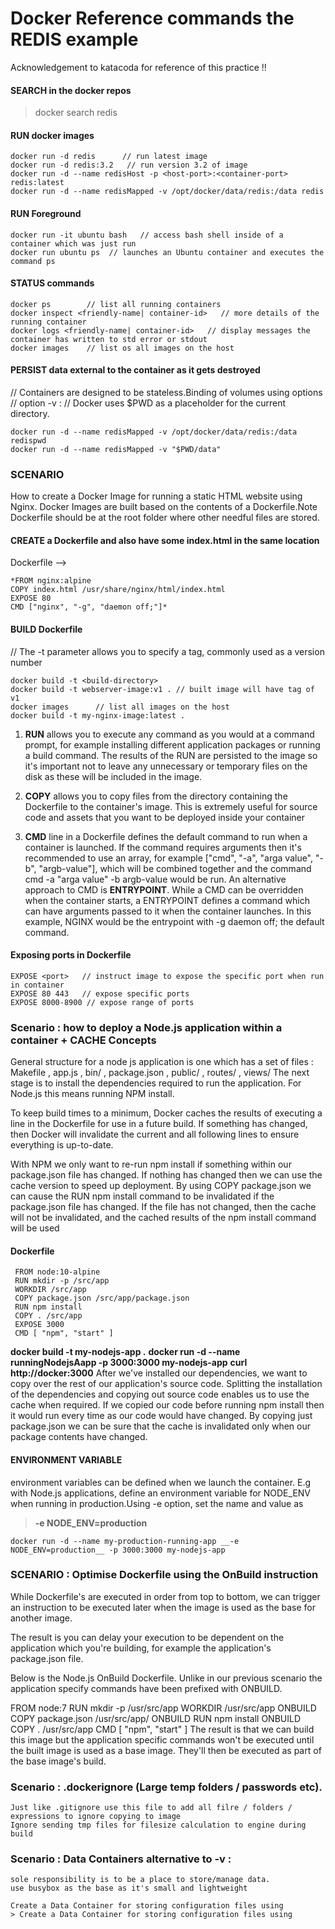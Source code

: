 # Docker Reference commands the REDIS example
 Acknowledgement to katacoda for reference of this practice !!

#### SEARCH in the docker repos
  > docker search redis

#### RUN docker images
  ```
  docker run -d redis      // run latest image
  docker run -d redis:3.2   // run version 3.2 of image
  docker run -d --name redisHost -p <host-port>:<container-port> redis:latest
  docker run -d --name redisMapped -v /opt/docker/data/redis:/data redis
 ```
#### RUN Foreground 
  ```
  docker run -it ubuntu bash   // access bash shell inside of a container which was just run
  docker run ubuntu ps  // launches an Ubuntu container and executes the command ps
  ```
#### STATUS commands
  ```
  docker ps        // list all running containers
  docker inspect <friendly-name| container-id>   // more details of the running container
  docker logs <friendly-name| container-id>   // display messages the container has written to std error or stdout
  docker images    // list os all images on the host
  ```
#### PERSIST data external to the container as it gets destroyed 
  // Containers are designed to be stateless.Binding of volumes using options
  // option -v <host-dir>:<container-dir>
  // Docker uses $PWD as a placeholder for the current directory.
  ```
  docker run -d --name redisMapped -v /opt/docker/data/redis:/data redispwd
  docker run -d --name redisMapped -v "$PWD/data"
  ```
### SCENARIO 
How to create a Docker Image for running a static HTML website using Nginx. Docker Images are built based on the contents of a Dockerfile.Note Dockerfile should be at the root folder where other needful files are stored.

#### CREATE a Dockerfile and also have some index.html in the same location
Dockerfile -->
  ```
  *FROM nginx:alpine
  COPY index.html /usr/share/nginx/html/index.html
  EXPOSE 80
  CMD ["nginx", "-g", "daemon off;"]*
  ```
#### BUILD Dockerfile 
  // The -t parameter allows you to specify a tag, commonly used as a version number
  ```
  docker build -t <build-directory>
  docker build -t webserver-image:v1 . // built image will have tag of v1
  docker images      // list all images on the host
  docker build -t my-nginx-image:latest .
  ```
1. __RUN__ <command> allows you to execute any command as you would at a command prompt, for example installing different application packages or running a build command. The results of the RUN are persisted to the image so it's important not to leave any unnecessary or temporary files on the disk as these will be included in the image.

2. __COPY__ <src> <dest> allows you to copy files from the directory containing the Dockerfile to the container's image. This is extremely useful for source code and assets that you want to be deployed inside your container

3. __CMD__ line in a Dockerfile defines the default command to run when a container is launched. If the command requires arguments then it's recommended to use an array, for example ["cmd", "-a", "arga value", "-b", "argb-value"], which will be combined together and the command cmd -a "arga value" -b argb-value would be run.
  An alternative approach to CMD is __ENTRYPOINT__. While a CMD can be overridden when the container starts, a ENTRYPOINT defines a command which can have arguments passed to it when the container launches.
In this example, NGINX would be the entrypoint with -g daemon off; the default command.

#### Exposing ports in Dockerfile 
  ```
  EXPOSE <port>   // instruct image to expose the specific port when run in container
  EXPOSE 80 443   // expose specific ports
  EXPOSE 8000-8900 // expose range of ports
  ```
### Scenario : how to deploy a Node.js application within a container + CACHE Concepts
General structure for a node js application is one which has a set of files :
 Makefile , app.js , bin/ , package.json , public/ , routes/ , views/
 The next stage is to install the dependencies required to run the application. For Node.js this means running NPM install.

To keep build times to a minimum, Docker caches the results of executing a line in the Dockerfile for use in a future build. If something has changed, then Docker will invalidate the current and all following lines to ensure everything is up-to-date.

With NPM we only want to re-run npm install if something within our package.json file has changed. If nothing has changed then we can use the cache version to speed up deployment. By using COPY package.json <dest> we can cause the RUN npm install command to be invalidated if the package.json file has changed. If the file has not changed, then the cache will not be invalidated, and the cached results of the npm install command will be used
 
#### Dockerfile
  ```
   FROM node:10-alpine
   RUN mkdir -p /src/app
   WORKDIR /src/app
   COPY package.json /src/app/package.json
   RUN npm install
   COPY . /src/app
   EXPOSE 3000
   CMD [ "npm", "start" ]
  ```
   __docker build -t my-nodejs-app .__
   __docker run -d --name runningNodejsAapp -p 3000:3000 my-nodejs-app__
   __curl http://docker:3000__
After we've installed our dependencies, we want to copy over the rest of our application's source code. Splitting the installation of the dependencies and copying out source code enables us to use the cache when required.
   If we copied our code before running npm install then it would run every time as our code would have changed. By copying just package.json we can be sure that the cache is invalidated only when our package contents have changed.
   
 #### ENVIRONMENT VARIABLE
  environment variables can be defined when we launch the container. E.g with Node.js applications, define an environment variable for NODE_ENV when running in production.Using -e option, set the name and value as 
 > __-e NODE_ENV=production__
  ```
  docker run -d --name my-production-running-app __-e NODE_ENV=production__ -p 3000:3000 my-nodejs-app
  ```
 ###  SCENARIO : Optimise Dockerfile using the OnBuild instruction
   While Dockerfile's are executed in order from top to bottom, we can trigger an instruction to be executed later when the image is used as the base for another image.

The result is you can delay your execution to be dependent on the application which you're building, for example the application's package.json file.

Below is the Node.js OnBuild Dockerfile. Unlike in our previous scenario the application specify commands have been prefixed with ONBUILD.

FROM node:7
RUN mkdir -p /usr/src/app
WORKDIR /usr/src/app
ONBUILD COPY package.json /usr/src/app/
ONBUILD RUN npm install
ONBUILD COPY . /usr/src/app
CMD [ "npm", "start" ]
The result is that we can build this image but the application specific commands won't be executed until the built image is used as a base image. They'll then be executed as part of the base image's build.

### Scenario : .dockerignore (Large temp folders / passwords etc).
    Just like .gitignore use this file to add all filre / folders / expressions to ignore copying to image
    Ignore sending tmp files for filesize calculation to engine during build

### Scenario : Data Containers alternative to -v <host-dir>:<container-dir>
    sole responsibility is to be a place to store/manage data.
    use busybox as the base as it's small and lightweight
 
    Create a Data Container for storing configuration files using 
    > Create a Data Container for storing configuration files using 
    
    
 
